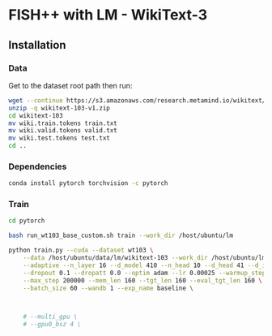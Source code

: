 # FISH++ with LM - WikiText-3

## Installation

### Data
Get to the dataset root path then run:
```bash
wget --continue https://s3.amazonaws.com/research.metamind.io/wikitext/wikitext-103-v1.zip
unzip -q wikitext-103-v1.zip
cd wikitext-103
mv wiki.train.tokens train.txt
mv wiki.valid.tokens valid.txt
mv wiki.test.tokens test.txt
cd ..
```
### Dependencies

```bash
conda install pytorch torchvision -c pytorch
```

### Train
```bash
cd pytorch

bash run_wt103_base_custom.sh train --work_dir /host/ubuntu/lm
```

```bash
python train.py --cuda --dataset wt103 \
    --data /host/ubuntu/data/lm/wikitext-103 --work_dir /host/ubuntu/lm/fishpp \
    --adaptive --n_layer 16 --d_model 410 --n_head 10 --d_head 41 --d_inner 2100 \
    --dropout 0.1 --dropatt 0.0 --optim adam --lr 0.00025 --warmup_step 0 \
    --max_step 200000 --mem_len 160 --tgt_len 160 --eval_tgt_len 160 \
    --batch_size 60 --wandb 1 --exp_name baseline \



    # --multi_gpu \
    # --gpu0_bsz 4 \

```

